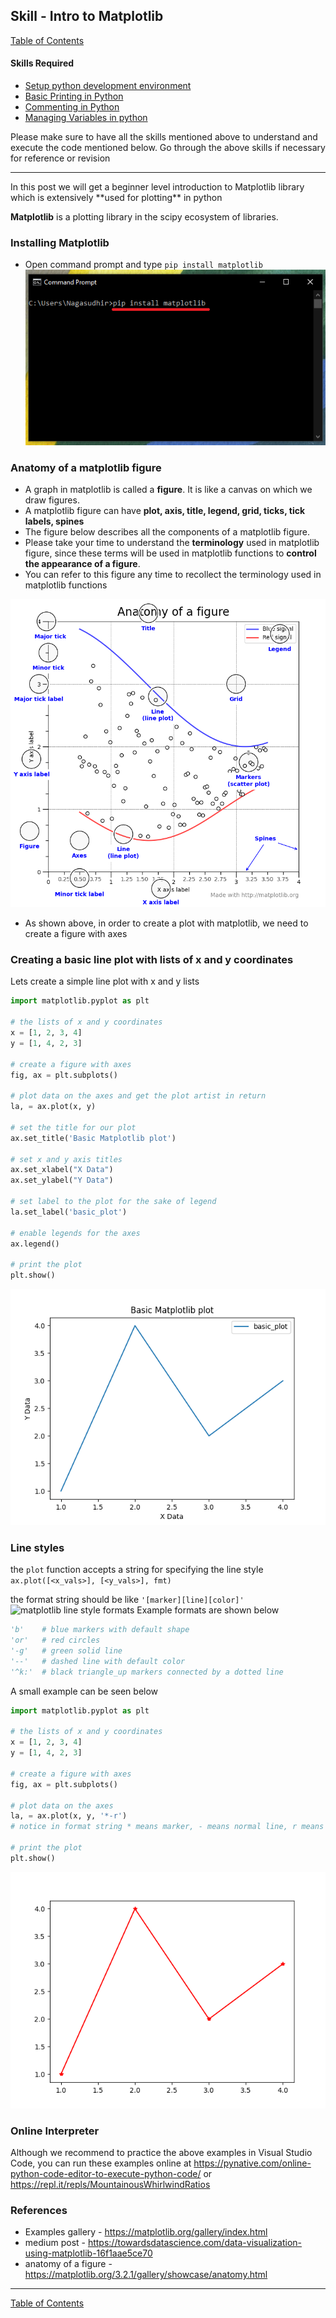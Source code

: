 ## Skill - Intro to Matplotlib
[Table of Contents](https://nagasudhir.blogspot.com/2020/04/taming-python-table-of-contents.html)

#### Skills Required
* [Setup python development environment](https://nagasudhir.blogspot.com/2020/04/setup-python-development-environment_14.html)
* [Basic Printing in Python](https://nagasudhir.blogspot.com/2020/04/basic-printing-in-python.html)
* [Commenting in Python](https://nagasudhir.blogspot.com/2020/04/comments-in-python.html)
* [Managing Variables in python](https://nagasudhir.blogspot.com/2020/04/managing-variables-in-python.html)

Please make sure to have all the skills mentioned above to understand and execute the code mentioned below. Go through the above skills if necessary for reference or revision
<hr/>
In this post we will get a beginner level introduction to Matplotlib library which is extensively **used for plotting** in python

**Matplotlib** is a plotting library in the scipy ecosystem of libraries.

### Installing Matplotlib
* Open command prompt and type ```pip install matplotlib```
![pip install matplotlib](https://github.com/nagasudhirpulla/taming_python/raw/master/blog/skills/assets/img/install_matplotlib.png)
### Anatomy of a matplotlib figure
* A graph in matplotlib is called a **figure**. It is like a canvas on which we draw figures.
* A matplotlib figure can have **plot, axis, title, legend, grid, ticks, tick labels, spines**
* The figure below describes all the components of a matplotlib figure. 
* Please take your time to understand the **terminology** used in matplotlib figure, since these terms will be used in matplotlib functions to **control the appearance of a figure**.
* You can refer to this figure any time to recollect the terminology used in matplotlib functions

![anatomy of a matplotlib figure](https://github.com/nagasudhirpulla/taming_python/raw/master/blog/skills/assets/img/anatomy_of_matplotlib_figure.PNG)
* As shown above, in order to create a plot with matplotlib, we need to create a figure with axes

### Creating a basic line plot with lists of x and y coordinates
Lets create a simple line plot with x and y lists
```python
import matplotlib.pyplot as plt

# the lists of x and y coordinates
x = [1, 2, 3, 4]
y = [1, 4, 2, 3]

# create a figure with axes
fig, ax = plt.subplots()

# plot data on the axes and get the plot artist in return
la, = ax.plot(x, y)

# set the title for our plot
ax.set_title('Basic Matplotlib plot')

# set x and y axis titles
ax.set_xlabel("X Data")
ax.set_ylabel("Y Data")

# set label to the plot for the sake of legend
la.set_label('basic_plot')

# enable legends for the axes
ax.legend()

# print the plot
plt.show()
```
![plot_python_output](https://github.com/nagasudhirpulla/taming_python/raw/master/blog/skills/assets/img/basic_matplotlib_plot.png)
### Line styles
the `plot` function accepts a string for specifying the line style
```ax.plot([<x_vals>], [<y_vals>], fmt)```

the format string should be like ```'[marker][line][color]'```
![matplotlib line style formats](https://github.com/nagasudhirpulla/taming_python/raw/master/blog/skills/assets/img/matplotlib_line_style_formats.PNG)
Example formats are shown below
```python
'b'    # blue markers with default shape
'or'   # red circles
'-g'   # green solid line
'--'   # dashed line with default color
'^k:'  # black triangle_up markers connected by a dotted line
```

A small example can be seen below
```python
import matplotlib.pyplot as plt

# the lists of x and y coordinates
x = [1, 2, 3, 4]
y = [1, 4, 2, 3]

# create a figure with axes
fig, ax = plt.subplots()

# plot data on the axes
la, = ax.plot(x, y, '*-r')
# notice in format string * means marker, - means normal line, r means red color

# print the plot
plt.show()
```
![plot with format string](https://github.com/nagasudhirpulla/taming_python/raw/master/blog/skills/assets/img/basic_matplotlib_plot_with_line_format_string.png)

### Online Interpreter
Although we recommend to practice the above examples in Visual Studio Code, you can run these examples online at https://pynative.com/online-python-code-editor-to-execute-python-code/ or https://repl.it/repls/MountainousWhirlwindRatios

### References
* Examples gallery - https://matplotlib.org/gallery/index.html
* medium post - https://towardsdatascience.com/data-visualization-using-matplotlib-16f1aae5ce70
* anatomy of a figure - https://matplotlib.org/3.2.1/gallery/showcase/anatomy.html
<hr/>

[Table of Contents](https://nagasudhir.blogspot.com/2020/04/taming-python-table-of-contents.html)

<!--stackedit_data:
eyJoaXN0b3J5IjpbLTIwNDQyMDA2NjAsMTIyMDY5MzYyNywyMT
Q0MzE0OTc2LC03MTMzODQxMTcsNzY1MTQ2MDg3LDMzMjI4NzQ0
NSwxNDY2OTA1NTkwLDE5NzU4NzY5NjQsLTEwOTAwMjM5OTAsLT
I3ODU0NDAzNSwtMjA1NTMwNTY0NSwtMTgyMzQxNjc1NSw1MTA1
MDk3NjksMTIyMjg2MDI5MF19
-->